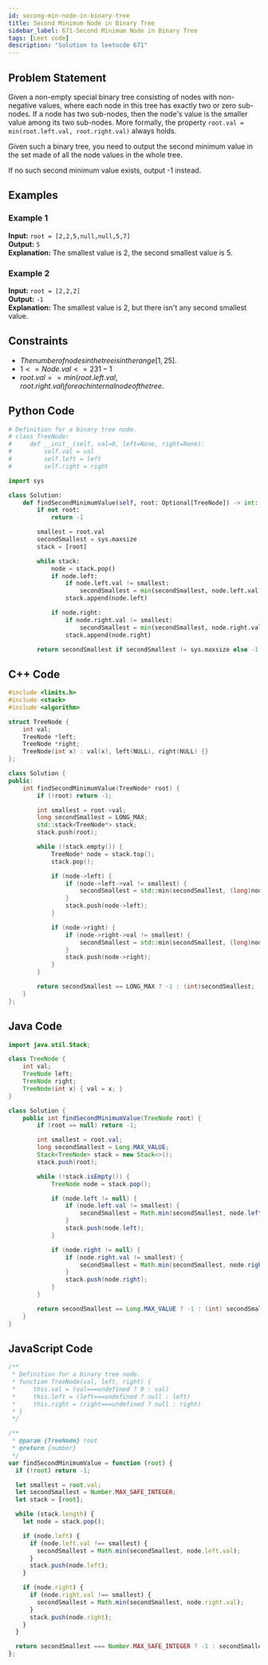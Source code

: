 ```yaml
---
id: secong-min-node-in-binary-tree
title: Second Minimum Node in Binary Tree
sidebar_label: 671-Second Minimum Node in Binary Tree
tags: [Leet code]
description: "Solution to leetocde 671"
---
```


## Problem Statement

Given a non-empty special binary tree consisting of nodes with non-negative values, where each node in this tree has exactly two or zero sub-nodes. If a node has two sub-nodes, then the node's value is the smaller value among its two sub-nodes. More formally, the property `root.val = min(root.left.val, root.right.val)` always holds.

Given such a binary tree, you need to output the second minimum value in the set made of all the node values in the whole tree.

If no such second minimum value exists, output -1 instead.

## Examples

### Example 1

**Input:** `root = [2,2,5,null,null,5,7]`  
**Output:** `5`  
**Explanation:** The smallest value is 2, the second smallest value is 5.

### Example 2

**Input:** `root = [2,2,2]`  
**Output:** `-1`  
**Explanation:** The smallest value is 2, but there isn't any second smallest value.

## Constraints

- $The number of nodes in the tree is in the range [1, 25].$
- $1<= Node.val <= 231 - 1$
- $root.val == min(root.left.val, root.right.val) for each internal node of the tree.$

## Python Code

```python
# Definition for a binary tree node.
# class TreeNode:
#     def __init__(self, val=0, left=None, right=None):
#         self.val = val
#         self.left = left
#         self.right = right

import sys

class Solution:
    def findSecondMinimumValue(self, root: Optional[TreeNode]) -> int:
        if not root:
            return -1

        smallest = root.val
        secondSmallest = sys.maxsize
        stack = [root]

        while stack:
            node = stack.pop()
            if node.left:
                if node.left.val != smallest:
                    secondSmallest = min(secondSmallest, node.left.val)
                stack.append(node.left)

            if node.right:
                if node.right.val != smallest:
                    secondSmallest = min(secondSmallest, node.right.val)
                stack.append(node.right)

        return secondSmallest if secondSmallest != sys.maxsize else -1
```

## C++ Code

```cpp
#include <limits.h>
#include <stack>
#include <algorithm>

struct TreeNode {
    int val;
    TreeNode *left;
    TreeNode *right;
    TreeNode(int x) : val(x), left(NULL), right(NULL) {}
};

class Solution {
public:
    int findSecondMinimumValue(TreeNode* root) {
        if (!root) return -1;

        int smallest = root->val;
        long secondSmallest = LONG_MAX;
        std::stack<TreeNode*> stack;
        stack.push(root);

        while (!stack.empty()) {
            TreeNode* node = stack.top();
            stack.pop();

            if (node->left) {
                if (node->left->val != smallest) {
                    secondSmallest = std::min(secondSmallest, (long)node->left->val);
                }
                stack.push(node->left);
            }

            if (node->right) {
                if (node->right->val != smallest) {
                    secondSmallest = std::min(secondSmallest, (long)node->right->val);
                }
                stack.push(node->right);
            }
        }

        return secondSmallest == LONG_MAX ? -1 : (int)secondSmallest;
    }
};
```

## Java Code

```java
import java.util.Stack;

class TreeNode {
    int val;
    TreeNode left;
    TreeNode right;
    TreeNode(int x) { val = x; }
}

class Solution {
    public int findSecondMinimumValue(TreeNode root) {
        if (root == null) return -1;

        int smallest = root.val;
        long secondSmallest = Long.MAX_VALUE;
        Stack<TreeNode> stack = new Stack<>();
        stack.push(root);

        while (!stack.isEmpty()) {
            TreeNode node = stack.pop();

            if (node.left != null) {
                if (node.left.val != smallest) {
                    secondSmallest = Math.min(secondSmallest, node.left.val);
                }
                stack.push(node.left);
            }

            if (node.right != null) {
                if (node.right.val != smallest) {
                    secondSmallest = Math.min(secondSmallest, node.right.val);
                }
                stack.push(node.right);
            }
        }

        return secondSmallest == Long.MAX_VALUE ? -1 : (int) secondSmallest;
    }
}
```

## JavaScript Code

```javascript
/**
 * Definition for a binary tree node.
 * function TreeNode(val, left, right) {
 *     this.val = (val===undefined ? 0 : val)
 *     this.left = (left===undefined ? null : left)
 *     this.right = (right===undefined ? null : right)
 * }
 */

/**
 * @param {TreeNode} root
 * @return {number}
 */
var findSecondMinimumValue = function (root) {
  if (!root) return -1;

  let smallest = root.val;
  let secondSmallest = Number.MAX_SAFE_INTEGER;
  let stack = [root];

  while (stack.length) {
    let node = stack.pop();

    if (node.left) {
      if (node.left.val !== smallest) {
        secondSmallest = Math.min(secondSmallest, node.left.val);
      }
      stack.push(node.left);
    }

    if (node.right) {
      if (node.right.val !== smallest) {
        secondSmallest = Math.min(secondSmallest, node.right.val);
      }
      stack.push(node.right);
    }
  }

  return secondSmallest === Number.MAX_SAFE_INTEGER ? -1 : secondSmallest;
};
```
